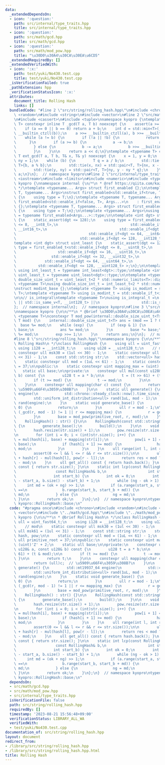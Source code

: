 ```yaml
---
data:
  _extendedDependsOn:
  - icon: ':question:'
    path: src/internal/type_traits.hpp
    title: src/internal/type_traits.hpp
  - icon: ':question:'
    path: src/math/gcd.hpp
    title: src/math/gcd.hpp
  - icon: ':question:'
    path: src/math/mod_pow.hpp
    title: "\u30D0\u30A4\u30CA\u30EA\u6CD5"
  _extendedRequiredBy: []
  _extendedVerifiedWith:
  - icon: ':x:'
    path: test/yuki/No430.test.cpp
    title: test/yuki/No430.test.cpp
  _isVerificationFailed: true
  _pathExtension: hpp
  _verificationStatusIcon: ':x:'
  attributes:
    document_title: Rolling Hash
    links: []
  bundledCode: "#line 2 \"src/string/rolling_hash.hpp\"\n#include <chrono>\n#include\
    \ <random>\n#include <string>\n#include <vector>\n#line 2 \"src/math/gcd.hpp\"\
    \n#include <cassert>\n#include <tuple>\nnamespace kyopro {\ntemplate <typename\
    \ T> constexpr inline T _gcd(T a, T b) noexcept {\n    assert(a >= 0 && b >= 0);\n\
    \    if (a == 0 || b == 0) return a + b;\n    int d = std::min<T>(__builtin_ctzll(a),\
    \ __builtin_ctzll(b));\n    a >>= __builtin_ctzll(a), b >>= __builtin_ctzll(b);\n\
    \    while (a != b) {\n        if (!a || !b) {\n            return a + b;\n  \
    \      }\n        if (a >= b) {\n            a -= b;\n            a >>= __builtin_ctzll(a);\n\
    \        } else {\n            b -= a;\n            b >>= __builtin_ctzll(b);\n\
    \        }\n    }\n\n    return a << d;\n}\ntemplate <typename T> constexpr inline\
    \ T ext_gcd(T a, T b, T& x, T& y) noexcept {\n    x = 1, y = 0;\n    T nx = 0,\
    \ ny = 1;\n    while (b) {\n        T q = a / b;\n        std::tie(a, b) = std::pair<T,\
    \ T>{b, a % b};\n        std::tie(x, nx) = std::pair<T, T>{nx, x - nx * q};\n\
    \        std::tie(y, ny) = std::pair<T, T>{ny, y - ny * q};\n    }\n    return\
    \ a;\n}\n};  // namespace kyopro\n#line 2 \"src/internal/type_traits.hpp\"\n#include\
    \ <iostream>\n#include <limits>\n#include <numeric>\n#include <typeinfo>\nnamespace\
    \ kyopro {\nnamespace internal {\n/*\n * @ref https://qiita.com/kazatsuyu/items/f8c3b304e7f8b35263d8\n\
    \ */\ntemplate <typename... Args> struct first_enabled {};\n\ntemplate <typename\
    \ T, typename... Args>\nstruct first_enabled<std::enable_if<true, T>, Args...>\
    \ {\n    using type = T;\n};\ntemplate <typename T, typename... Args>\nstruct\
    \ first_enabled<std::enable_if<false, T>, Args...>\n    : first_enabled<Args...>\
    \ {};\ntemplate <typename T, typename... Args> struct first_enabled<T, Args...>\
    \ {\n    using type = T;\n};\n\ntemplate <typename... Args>\nusing first_enabled_t\
    \ = typename first_enabled<Args...>::type;\n\ntemplate <int dgt> struct int_least\
    \ {\n    static_assert(dgt <= 128);\n    using type = first_enabled_t<std::enable_if<dgt\
    \ <= 8, __int8_t>,\n                                 std::enable_if<dgt <= 16,\
    \ __int16_t>,\n                                 std::enable_if<dgt <= 32, __int32_t>,\n\
    \                                 std::enable_if<dgt <= 64, __int64_t>,\n    \
    \                             std::enable_if<dgt <= 128, __int128_t> >;\n};\n\
    template <int dgt> struct uint_least {\n    static_assert(dgt <= 128);\n    using\
    \ type = first_enabled_t<std::enable_if<dgt <= 8, __uint8_t>,\n              \
    \                   std::enable_if<dgt <= 16, __uint16_t>,\n                 \
    \                std::enable_if<dgt <= 32, __uint32_t>,\n                    \
    \             std::enable_if<dgt <= 64, __uint64_t>,\n                       \
    \          std::enable_if<dgt <= 128, __uint128_t> >;\n};\n\ntemplate <int dgt>\
    \ using int_least_t = typename int_least<dgt>::type;\ntemplate <int dgt> using\
    \ uint_least_t = typename uint_least<dgt>::type;\n\ntemplate <typename T>\nusing\
    \ double_size_uint_t = uint_least_t<2 * std::numeric_limits<T>::digits>;\n\ntemplate\
    \ <typename T>\nusing double_size_int_t = int_least_t<2 * std::numeric_limits<T>::digits>;\n\
    \nstruct modint_base {};\ntemplate <typename T> using is_modint = std::is_base_of<modint_base,\
    \ T>;\ntemplate <typename T> using is_modint_t = std::enable_if_t<is_modint<T>::value>;\n\
    \n\n// is_integral\ntemplate <typename T>\nusing is_integral_t =\n    std::enable_if_t<std::is_integral_v<T>\
    \ || std::is_same_v<T, __int128_t> ||\n                   std::is_same_v<T, __uint128_t>>;\n\
    };  // namespace internal\n};  // namespace kyopro\n#line 3 \"src/math/mod_pow.hpp\"\
    \nnamespace kyopro {\n\n/**\n * @brief \u30D0\u30A4\u30CA\u30EA\u6CD5\n */\ntemplate\
    \ <typename T>\nconstexpr T mod_pow(internal::double_size_uint_t<T> base, T exp,\
    \ T mod) {\n    internal::double_size_uint_t<T> ans = (mod == 1 ? 0 : 1);\n  \
    \  base %= mod;\n    while (exp) {\n        if (exp & 1) {\n            ans *=\
    \ base;\n            ans %= mod;\n        }\n        base *= base;\n        base\
    \ %= mod;\n        exp >>= 1;\n    }\n    return ans;\n}\n};  // namespace kyopro\n\
    #line 8 \"src/string/rolling_hash.hpp\"\nnamespace kyopro {\n\n/**\n * @brief\
    \ Rolling Hash\n */\nclass RollingHash {\n    using ull = uint_fast64_t;\n   \
    \ using i128 = __int128_t;\n    using u128 = __uint128_t;\n    // mod\n    static\
    \ constexpr ull msk30 = (1ul << 30) - 1;\n    static constexpr ull msk61 = (1ul\
    \ << 31) - 1;\n    const std::string str;\n    std::vector<ull> hash, pow;\n\n\
    \    static constexpr ull mod = (1uL << 61) - 1;\n    static constexpr ull primitive_root\
    \ = 37;\n\npublic:\n    static constexpr uint mapping_max = (uint)'Z' + 2;\n \
    \   static ull base;\n\nprivate:\n    constexpr ull mul(const u128& a, const u128&\
    \ b) const {\n        u128 t = a * b;\n\n        t = (t >> 61) + (t & mod);\n\n\
    \        if (t >= mod) {\n            t -= mod;\n        }\n\n        return t;\n\
    \    }\n\n    constexpr ull mapping(char c) const {\n        return (ull)c;  //\
    \ \u5909\u66F4\u3059\u308B?\n    }\n\n    static ull generate() {\n        std::mt19937_64\
    \ engine(\n            std::chrono::steady_clock::now().time_since_epoch().count());\n\
    \        std::uniform_int_distribution<ull> rand(1uL, mod - 1);\n        return\
    \ rand(engine);\n    }\n    static void generate_base() {\n        if (base !=\
    \ 0) {\n            return;\n        }\n        ull r = mod - 1;\n\n        while\
    \ (_gcd(r, mod - 1) != 1 || r <= mapping_max) {\n            r = generate();\n\
    \        }\n        base = mod_pow(primitive_root, r, mod);\n    }\n\npublic:\n\
    \    RollingHash() : str() {}\n\n    RollingHash(const std::string& str) : str(str)\
    \ {\n        generate_base();\n        build();\n    }\n\n    void build() {\n\
    \        hash.resize(str.size() + 1);\n        pow.resize(str.size() + 1, 1);\n\
    \n        for (int i = 0; i < (int)str.size(); i++) {\n            hash[i + 1]\
    \ = mul(hash[i], base) + mapping(str[i]);\n            pow[i + 1] = mul(pow[i],\
    \ base);\n            if (hash[i + 1] >= mod) {\n                hash[i + 1] -=\
    \ mod;\n            }\n        }\n    }\n    ull range(int l, int r) const {\n\
    \        assert(0 <= l && l <= r && r <= str.size());\n\n        ull res = mod\
    \ + hash[r] - mul(hash[l], pow[r - l]);\n        return res < mod ? res : res\
    \ - mod;\n    }\n    ull get_all() const { return hash.back(); }\n    int size()\
    \ const { return str.size(); }\n\n    static int lcp(const RollingHash& a,\n \
    \                  const RollingHash& b,\n                   int start_a,\n  \
    \                 int start_b) {\n        int ok = 0;\n        int ng = std::min(a.size()\
    \ - start_a, b.size() - start_b) + 1;\n        while (ng - ok > 1) {\n       \
    \     int md = (ok + ng) >> 1;\n            if (a.range(start_a, start_a + md)\
    \ ==\n                b.range(start_b, start_b + md)) {\n                ok =\
    \ md;\n            } else {\n                ng = md;\n            }\n       \
    \ }\n\n        return ok;\n    }\n};\n}  // namespace kyopro\ntypename kyopro::RollingHash::ull\
    \ kyopro::RollingHash::base;\n"
  code: "#pragma once\n#include <chrono>\n#include <random>\n#include <string>\n#include\
    \ <vector>\n#include \"../math/gcd.hpp\"\n#include \"../math/mod_pow.hpp\"\nnamespace\
    \ kyopro {\n\n/**\n * @brief Rolling Hash\n */\nclass RollingHash {\n    using\
    \ ull = uint_fast64_t;\n    using i128 = __int128_t;\n    using u128 = __uint128_t;\n\
    \    // mod\n    static constexpr ull msk30 = (1ul << 30) - 1;\n    static constexpr\
    \ ull msk61 = (1ul << 31) - 1;\n    const std::string str;\n    std::vector<ull>\
    \ hash, pow;\n\n    static constexpr ull mod = (1uL << 61) - 1;\n    static constexpr\
    \ ull primitive_root = 37;\n\npublic:\n    static constexpr uint mapping_max =\
    \ (uint)'Z' + 2;\n    static ull base;\n\nprivate:\n    constexpr ull mul(const\
    \ u128& a, const u128& b) const {\n        u128 t = a * b;\n\n        t = (t >>\
    \ 61) + (t & mod);\n\n        if (t >= mod) {\n            t -= mod;\n       \
    \ }\n\n        return t;\n    }\n\n    constexpr ull mapping(char c) const {\n\
    \        return (ull)c;  // \u5909\u66F4\u3059\u308B?\n    }\n\n    static ull\
    \ generate() {\n        std::mt19937_64 engine(\n            std::chrono::steady_clock::now().time_since_epoch().count());\n\
    \        std::uniform_int_distribution<ull> rand(1uL, mod - 1);\n        return\
    \ rand(engine);\n    }\n    static void generate_base() {\n        if (base !=\
    \ 0) {\n            return;\n        }\n        ull r = mod - 1;\n\n        while\
    \ (_gcd(r, mod - 1) != 1 || r <= mapping_max) {\n            r = generate();\n\
    \        }\n        base = mod_pow(primitive_root, r, mod);\n    }\n\npublic:\n\
    \    RollingHash() : str() {}\n\n    RollingHash(const std::string& str) : str(str)\
    \ {\n        generate_base();\n        build();\n    }\n\n    void build() {\n\
    \        hash.resize(str.size() + 1);\n        pow.resize(str.size() + 1, 1);\n\
    \n        for (int i = 0; i < (int)str.size(); i++) {\n            hash[i + 1]\
    \ = mul(hash[i], base) + mapping(str[i]);\n            pow[i + 1] = mul(pow[i],\
    \ base);\n            if (hash[i + 1] >= mod) {\n                hash[i + 1] -=\
    \ mod;\n            }\n        }\n    }\n    ull range(int l, int r) const {\n\
    \        assert(0 <= l && l <= r && r <= str.size());\n\n        ull res = mod\
    \ + hash[r] - mul(hash[l], pow[r - l]);\n        return res < mod ? res : res\
    \ - mod;\n    }\n    ull get_all() const { return hash.back(); }\n    int size()\
    \ const { return str.size(); }\n\n    static int lcp(const RollingHash& a,\n \
    \                  const RollingHash& b,\n                   int start_a,\n  \
    \                 int start_b) {\n        int ok = 0;\n        int ng = std::min(a.size()\
    \ - start_a, b.size() - start_b) + 1;\n        while (ng - ok > 1) {\n       \
    \     int md = (ok + ng) >> 1;\n            if (a.range(start_a, start_a + md)\
    \ ==\n                b.range(start_b, start_b + md)) {\n                ok =\
    \ md;\n            } else {\n                ng = md;\n            }\n       \
    \ }\n\n        return ok;\n    }\n};\n}  // namespace kyopro\ntypename kyopro::RollingHash::ull\
    \ kyopro::RollingHash::base;\n"
  dependsOn:
  - src/math/gcd.hpp
  - src/math/mod_pow.hpp
  - src/internal/type_traits.hpp
  isVerificationFile: false
  path: src/string/rolling_hash.hpp
  requiredBy: []
  timestamp: '2023-08-21 15:56:48+09:00'
  verificationStatus: LIBRARY_ALL_WA
  verifiedWith:
  - test/yuki/No430.test.cpp
documentation_of: src/string/rolling_hash.hpp
layout: document
redirect_from:
- /library/src/string/rolling_hash.hpp
- /library/src/string/rolling_hash.hpp.html
title: Rolling Hash
---
```

